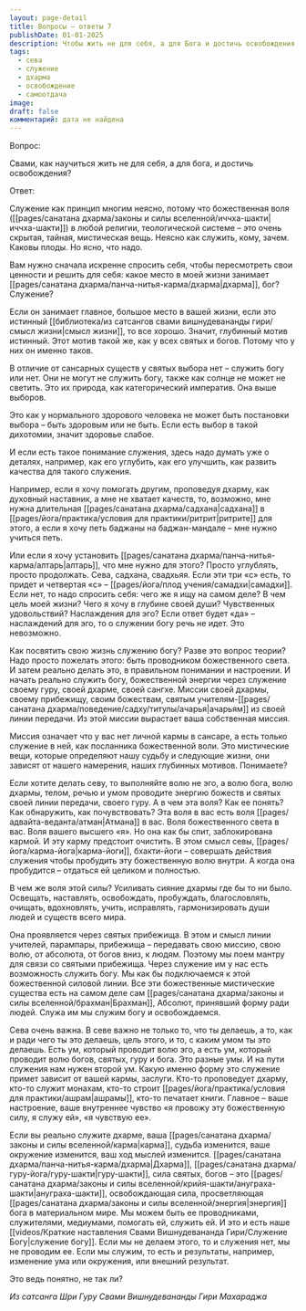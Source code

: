 ```yaml
---
layout: page-detail
title: Вопросы – ответы 7
publishDate: 01-01-2025
description: Чтобы жить не для себя, а для Бога и достичь освобождения, нужно пересмотреть свои ценности и поставить Дхарму и служение Богу на первое место. Служение (сева) - это осознанное проведение божественной воли через тело, речь и ум, отказ от эгоистических мотивов ради миссии Дхармы и помощи другим. Такая самоотдача очищает карму, раскрывает внутренний свет и приводит к освобождению. Важно сочетать севу, садхану и изучение писаний, чтобы пробудить волю Атмана и стать проводником божественной энергии. Освобождение приходит, когда служение становится естественной природой, а не выбором
tags:
  - сева
  - служение
  - дхарма
  - освобождение
  - самоотдача
image: 
draft: false
комментарий: дата не найдена
---
```


Вопрос: 

Свами, как научиться жить не для себя, а для бога, и достичь освобождения?

Ответ:

Служение как принцип многим неясно, потому что божественная воля ([[pages/санатана дхарма/законы и силы вселенной/иччха-шакти|иччха-шакти]]) в любой религии, теологической системе – это очень скрытая, тайная, мистическая вещь. Неясно как служить, кому, зачем. Каковы плоды. Но ясно, что надо.

Вам нужно сначала искренне спросить себя, чтобы пересмотреть свои ценности и решить для себя: какое место в моей жизни занимает [[pages/санатана дхарма/панча-нитья-карма/дхарма|дхарма]], бог? Служение?

Если он занимает главное, большое место в вашей жизни, если это истинный [[библиотека/из сатсангов свами вишнудевананды гири/смысл жизни|смысл жизни]], то все хорошо. Значит, глубинный мотив истинный. Этот мотив такой же, как у всех святых и богов. Потому что у них он именно таков.

В отличие от сансарных существ у святых выбора нет – служить богу или нет. Они не могут не служить богу, также как солнце не может не светить. Это их природа, как категорический императив. Она выше выборов.

Это как у нормального здорового человека не может быть постановки выбора – быть здоровым или не быть. Если есть выбор в такой дихотомии, значит здоровье слабое.

И если есть такое понимание служения, здесь надо думать уже о деталях, например, как его углубить, как его улучшить, как развить качества для такого служения.

Например, если я хочу помогать другим, проповедуя дхарму, как духовный наставник, а мне не хватает качеств, то, возможно, мне нужна длительная [[pages/санатана дхарма/садхана|садхана]] в [[pages/йога/практика/условия для практики/ритрит|ритрите]] для этого, а если я хочу петь баджаны на баджан-мандале – мне нужно учиться петь.

Или если я хочу установить [[pages/санатана дхарма/панча-нитья-карма/алтарь|алтарь]], что мне нужно для этого? Просто углублять, просто продолжать. Сева, садхана, свадхьяя. Если эти три «с» есть, то придет и четвертая «с» – [[pages/йога/плод учения/самадхи|самадхи]]. Если нет, то надо спросить себя: чего же я ищу на самом деле? В чем цель моей жизни? Чего я хочу в глубине своей души? Чувственных удовольствий? Наслаждения для эго? Если ответ будет «да» – наслаждений для эго, то о служении богу речь не идет. Это невозможно.

Как посвятить свою жизнь служению богу? Разве это вопрос теории? Надо просто пожелать этого: быть проводником божественного света. И затем реально делать это, в правильном понимании и настроении. И начать реально служить богу, божественной энергии через служение своему гуру, своей дхарме, своей сангхе. Миссии своей дхармы, своему прибежищу, своим божествам, святым учителям-[[pages/санатана дхарма/поведение/садху/титулы/ачарья|ачарьям]] из своей линии передачи. Из этой миссии вырастает ваша собственная миссия.

Миссия означает что у вас нет личной кармы в сансаре, а есть только служение в ней, как посланника божественной воли. Это мистические вещи, которые определяют нашу судьбу и следующие жизни, они зависят от нашего намерения, наших глубинных мотивов. Понимаете?

Если хотите делать севу, то выполняйте волю не эго, а волю бога, волю дхармы, телом, речью и умом проводите энергию божеств и святых своей линии передачи, своего гуру. А в чем эта воля? Как ее понять? Как обнаружить, как почувствовать? Эта воля в вас есть воля [[pages/адвайта-веданта/атман|Атмана]] в вас. Воля божественного света в вас. Воля вашего высшего «я». Но она как бы спит, заблокирована кармой. И эту карму предстоит очистить. В этом смысл севы, [[pages/йога/карма-йога|карма-йоги]], бхакти-йоги – совершать действия служения чтобы пробудить эту божественную волю внутри. А когда она пробудится – отдаться ей целиком и полностью. 

В чем же воля этой силы? Усиливать сияние дхармы где бы то ни было. Освещать, наставлять, освобождать, пробуждать, благословлять, очищать, вдохновлять, учить, исправлять, гармонизировать души людей и существ всего мира.

Она проявляется через святых прибежища. В этом и смысл линии учителей, парампары, прибежища – передавать свою миссию, свою волю, от абсолюта, от богов вниз, к людям. Поэтому мы поем мантру для связи со святыми прибежища. Через служение им у нас есть возможность служить богу. Мы как бы подключаемся к этой божественной силовой линии. Все эти божественные мистические существа есть на самом деле сам [[pages/санатана дхарма/законы и силы вселенной/брахман|Брахман]], Абсолют, принявший форму ради людей. Служа им мы служим богу и освобождаемся.

Сева очень важна. В севе важно не только то, что ты делаешь, а то, как и ради чего ты это делаешь, цель этого, и то, с каким умом ты это делаешь. Есть ум, который проводит волю эго, а есть ум, который проводит волю богов, святых, гуру и бога. Это разные умы. И на пути служения нам нужен второй ум. Какую именно форму это служение примет зависит от вашей кармы, заслуги. Кто-то проповедует дхарму, кто-то служит монахам, кто-то строит [[pages/йога/практика/условия для практики/ашрам|ашрамы]], кто-то печатает книги. Главное – ваше настроение, ваше внутреннее чувство «я провожу эту божественную силу, я служу ей», «я чувствую ее». 

Если вы реально служите дхарме, ваша [[pages/санатана дхарма/законы и силы вселенной/карма|карма]], судьба изменится, ваше окружение изменится, ваш ход мыслей изменится. [[pages/санатана дхарма/панча-нитья-карма/дхарма|Дхарма]], [[pages/санатана дхарма/гуру-йога/гуру-шакти|гуру-шакти]], сила святых, богов – это [[pages/санатана дхарма/законы и силы вселенной/крийя-шакти/ануграха-шакти|ануграха-шакти]], освобождающая сила, просветляющая [[pages/санатана дхарма/законы и силы вселенной/энергия|энергия]] бога в материальном мире. Мы можем быть ее проводниками, служителями, медиумами, помогать ей, служить ей. И это и есть наше [[videos/Краткие наставления Свами Вишнудевананда Гири/Служение Богу|служение богу]]. Если мы не делаем этого, то и служения нет, мы не проводим ее. Если мы служим, то есть и результаты, например, изменение ума или окружения, или внешний результат.

Это ведь понятно, не так ли? 

*Из сатсанга Шри Гуру Свами Вишнудевананды Гири Махараджа*

